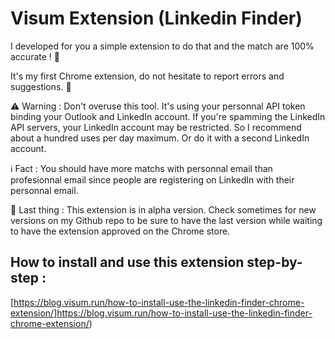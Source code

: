 # Visum Extension (Linkedin Finder)

I developed for you a simple extension to do that and the match are 100% accurate ! 🚀

It's my first Chrome extension, do not hesitate to report errors and suggestions. 💪

⚠️ Warning : Don't overuse this tool. It's using your personnal API token binding your Outlook and LinkedIn account. If you're spamming the LinkedIn API servers, your LinkedIn account may be restricted. So I recommend about a hundred uses per day maximum. Or do it with a second LinkedIn account.

ℹ️ Fact : You should have more matchs with personnal email than profesionnal email since people are registering on LinkedIn with their personnal email.

🚨 Last thing : This extension is in alpha version. Check sometimes for new versions on my Github repo to be sure to have the last version while waiting to have the extension approved on the Chrome store.

## How to install and use this extension step-by-step :

[https://blog.visum.run/how-to-install-use-the-linkedin-finder-chrome-extension/]https://blog.visum.run/how-to-install-use-the-linkedin-finder-chrome-extension/)
